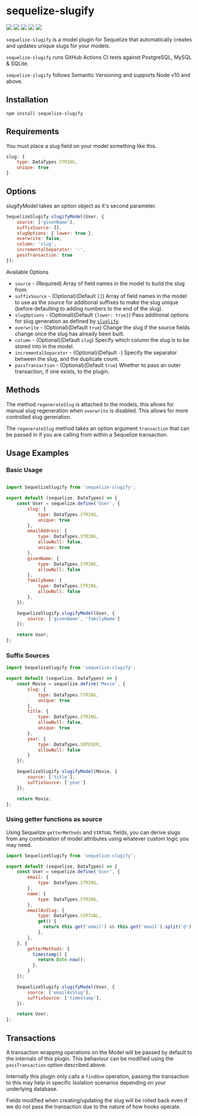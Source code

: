 # sequelize-slugify

![](https://badgen.net/github/checks/jarrodconnolly/sequelize-slugify/master?label=CI&icon=github)
![](https://badgen.net/codecov/c/github/jarrodconnolly/sequelize-slugify/master?icon=codecov)
![](https://badgen.net/npm/v/sequelize-slugify)
![](https://badgen.net/npm/dw/sequelize-slugify)
![](https://badgen.net/github/license/jarrodconnolly/sequelize-slugify)


`sequelize-slugify` is a model plugin for Sequelize that automatically creates and updates unique slugs for your models.

`sequelize-slugify` runs GitHub Actions CI tests against PostgreSQL, MySQL & SQLite.

`sequelize-slugify` follows Semantic Versioning and supports Node v10 and above.

## Installation

`npm install sequelize-slugify`

## Requirements

You must place a slug field on your model something like this.

```javascript
slug: {
    type: DataTypes.STRING,
    unique: true
}
```
## Options

slugifyModel takes an option object as it's second parameter.

```javascript
SequelizeSlugify.slugifyModel(User, {
    source: ['givenName'],
    suffixSource: [],
    slugOptions: { lower: true },
    overwrite: false,
    column: 'slug',
    incrementalSeparator: '-',
    passTransaction: true
});
```
Available Options

- `source` - (Required) Array of field names in the model to build the slug from.
- `suffixSource` - (Optional)(Default `[]`) Array of field names in the model to use as the source for additional suffixes to make the slug unique (before defaulting to adding numbers to the end of the slug).
- `slugOptions` - (Optional)(Default `{lower: true}`) Pass additional options for slug generation as defined by [`sluglife`](https://github.com/jarrodconnolly/sluglife#options).
- `overwrite` - (Optional)(Default `true`) Change the slug if the source fields change once the slug has already been built.
- `column` - (Optional)(Default `slug`) Specify which column the slug is to be stored into in the model.
- `incrementalSeparator` - (Optional)(Default `-`) Specify the separator between the slug, and the duplicate count.
- `passTransaction` - (Optional)(Default `true`) Whether to pass an outer transaction, if one exists, to the plugin.

## Methods

The method `regenerateSlug` is attached to the models, this allows for manual slug regeneration when `overwrite`
is disabled. This allows for more controlled slug generation.

The `regenerateSlug` method takes an option argument `transaction` that can be passed in if you are calling from
within a Sequelize transaction.

## Usage Examples

### Basic Usage

```javascript

import SequelizeSlugify from 'sequelize-slugify';

export default (sequelize, DataTypes) => {
    const User = sequelize.define('User', {
        slug: {
            type: DataTypes.STRING,
            unique: true
        },
        emailAddress: {
            type: DataTypes.STRING,
            allowNull: false,
            unique: true
        },
        givenName: {
            type: DataTypes.STRING,
            allowNull: false
        },
        familyName: {
            type: DataTypes.STRING,
            allowNull: false
        },
    });

    SequelizeSlugify.slugifyModel(User, {
        source: ['givenName', 'familyName']
    });

    return User;
};
```

### Suffix Sources

```javascript
import SequelizeSlugify from 'sequelize-slugify';

export default (sequelize, DataTypes) => {
    const Movie = sequelize.define('Movie', {
        slug: {
            type: DataTypes.STRING,
            unique: true
        },
        title: {
            type: DataTypes.STRING,
            allowNull: false,
            unique: true
        },
        year: {
            type: DataTypes.INTEGER,
            allowNull: false
        }
    });

    SequelizeSlugify.slugifyModel(Movie, {
        source: ['title'],
        suffixSource: ['year']
    });

    return Movie;
};

```

### Using getter functions as source

Using Sequelize `getterMethods` and `VIRTUAL` fields, you can derive slugs from any combination of model attributes using whatever custom logic you may need.

```javascript
import SequelizeSlugify from 'sequelize-slugify';

export default (sequelize, DataTypes) => {
    const User = sequelize.define('User', {
        email: {
            type: DataTypes.STRING,
        },
        name: {
            type: DataTypes.STRING,
        },
        emailAsSlug: {
            type: DataTypes.VIRTUAL,
            get() {
              return this.get('email') && this.get('email').split('@')[0].replace('.', '-');
            },
        },
    }, {
        getterMethods: {
          timestamp() {
            return Date.now();
          },
        }
    });

    SequelizeSlugify.slugifyModel(User, {
        source: ['emailAsSlug'],
        suffixSource: ['timestamp'],
    });

    return User;
};
```
## Transactions

A transaction wrapping operations on the Model will be passed by default to the internals of this plugin. 
This behaviour can be modified using the `passTransaction` option described above.

Internally this plugin only calls a `findOne` operation, passing the transaction to this may help in specific Isolation scenarios depending on your underlying database.

Fields modified when creating/updating the slug will be rolled back even if we do not pass the transaction due to the nature of how hooks operate.

